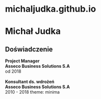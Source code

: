 # michaljudka.github.io

# Michał Judka

## Doświadczenie
**Project Manager**\
**Asseco Business Solutions S.A**\
od 2018 \
\
**Konsultant ds. wdrożeń**\
**Asseco Business Solutions S.A**\
2010 - 2018
theme: minima
